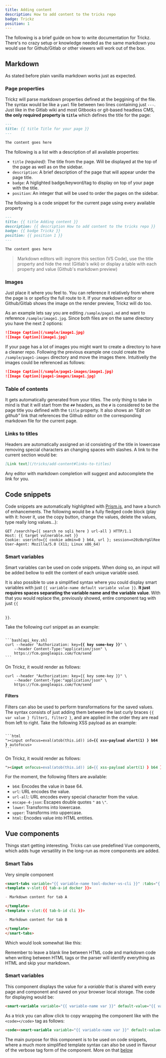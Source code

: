 ```yaml
---
title: Adding content
description: How to add content to the tricks repo
badge: Trickz
position: 1
---
```


The following is a brief guide on how to write documentation for Trickz. There's no crazy setup or knowledge needed as the same markdown you would use for Github/Gitlab or other viewers will work out of the box. 

## Markdown

As stated before plain vanilla markdown works just as expected.

### Page properties

Trickz will parse markdown properties defined at the beggining of the file. The syntax would be like a `yaml` file between two lines containing just `---`. Just like in the Gitlab wiki and most Gitbooks or git-based headless CMS, **the only required property is `title`** which defines the title for the page:

```markdown
---
title: {{ title Title for your page }}
---

The content goes here
```

The following is a list with a description of all available properties:

- `title` _(required)_: The title from the page. Will be displayed at the top of the page as well as on the sidebar.
- `description`: A brief description of the page that will appear under the page title.
- `badge`: A higlighted badge/keyword/tag to display on top of your page with the title.
- `position`: An integer that will be used to order the pages on the sidebar.

The following is a code snippet for the current page using every available property

```markdown
---
title: {{ title Adding content }}
description: {{ description How to add content to the tricks repo }}
badge: {{ badge Trickz }}
position: {{ position 1 }}
---

The content goes here
```

> Markdown editors will: ingnore this section (VS Code), use the title property and hide the rest (Gitlab's wiki) or display a table with each property and value (Github's markdown preview)

### Images

Just place it where you feel to. You can reference it relatively from where the page is or speficy the full route to it. If your markdown editor or Github/Gitlab shows the image on the render preview, Trickz will do too.

As an example lets say you are editing `/sample/page1.md` and want to reference `/sample/image1.jpg`. Since both files are on the same directory you have the next 2 options:

```markdown
![Image Caption](/sample/image1.jpg)
![Image Caption](image1.jpg)
```

If your page has a lot of images you might want to create a directory to have a cleaner repo. Following the previous example one could create the `/sample/page1-images` directory and move the images there. Intuitivelly the images could be referenced as follows:

```markdown
![Image Caption](/sample/page1-images/image1.jpg)
![Image Caption](page1-images/image1.jpg)
```

### Table of contents

It gets automatically generated from your titles. The only thing to take in mind is that it will start from the `##` headers, as the `#` is considered to be the page title you defined with the `title` property.
It also shows an _"Edit on github"_ link that references the Github editor on the corresponding markdown file for the current page.

### Links to titles

Headers are automatically assigned an id consisting of the title in lowercase removing special characters an changing spaces with slashes. A link to the current section would be:

```markdown
[Link text](/tricks/add-content#links-to-titles)
```

Any editor with markdown completion will suggest and autocomplete the link for you.


## Code snippets

Code snippets are automatically highlighted with [Prism.js](https://prismjs.com/), and have a bunch of enhancements. The following would be a fully fledged code block (play with it: hover it, use the copy button, change the values, delete the values, type really long values...):

```http[sqli_example.req]
GET /search?q={{ search no sqli here } url-all } HTTP/1.1
Host: {{ target vulnerable.net }}
Cookie: userinfo={{ cookie admin=0 } b64, url }; session=n20zBuYgGlRee
User-Agent: Mozilla/5.0 (X11; Linux x86_64)
```

### Smart variables

Smart variables can be used on code snippets. When doing so, an input will be added bellow to edit the content of each unique variable used.

It is also possible to use a simplified syntax where you could display smart variables with just `{{ variable-name default variable value }}`. **It just requires spaces separating the variable name and the variable value**. With that you would replace the, previously showed, entire component tag with just <code>{{ <smart-variable variable="variable-name" default-value="var"></smart-variable> <smart-variable variable="variable-value" default-value="this"></smart-variable> }}</code>.

Take the following curl snippet as an example:

<pre class="language-md fancy-scrollbar"><code class="language-md">
```bash[api_key.sh]
<span class="text-gray-500 dark:text-neutral-500 italic">curl --header "Authorization: key=<strong>{{ key some-key }}</strong>" \
    --header Content-Type:"application/json" \
    https://fcm.googleapis.com/fcm/send
```</code></pre>

On Trickz, it would render as follows:

```bash[api_key.sh]
curl --header "Authorization: key={{ key some-key }}" \
    --header Content-Type:"application/json" \
    https://fcm.googleapis.com/fcm/send
```

#### Filters

Filters can also be used to perform transformations for the saved values. The syntax consists of just adding them between the last curly braces `{{ var value } filter1, filter2 }`, and are applied in the order they are read from left to right. Take the following XSS payload as an example:

<pre class="language-md fancy-scrollbar"><code class="language-md">
```html
<span class="text-gray-500 dark:text-neutral-500 italic">&quot;&gt;&lt;input onfocus&equals;eval&lpar;atob&lpar;this&period;id&rpar;&rpar; id&equals;<strong>&lcub;&lcub; xss-payload alert&lpar;1&rpar; &rcub; b64 &rcub;</strong> autofocus&gt;</span>
```</code></pre>

On Trickz, it would render as follows:

```html
"><input onfocus=eval(atob(this.id)) id={{ xss-payload alert(1) } b64 } autofocus>
```

For the moment, the following filters are available:

- `b64`: Encodes the value in base 64.
- `url`: URL encodes the value.
- `url-all`: URL encodes every special character from the value.
- `escape-4-json`: Escapes double quotes `"` as `\"`.
- `lower`: Transforms into lowercase.
- `upper`: Transforms into uppercase.
- `html`: Encodes value into HTML entities.

## Vue components

Things start getting interesting. Tricks can use predefined Vue components, which adds huge versatility in the long-run as more components are added.

### Smart Tabs

Very simple component

```markdown
<smart-tabs variable="{{ variable-name tool-docker-vs-cli }}" :tabs="{'{{ tab-a-id docker }}': '{{ tab-a-title Docker }}', '{{ tab-b-id cli }}': '{{ tab-b-title Command line }}'}">
<template v-slot:{{ tab-a-id docker }}>

- Markdown content for tab A

</template>
<template v-slot:{{ tab-b-id cli }}>

- Markdown content for tab B

</template>
</smart-tabs>
```

Which would look somewhat like this:

<smart-tabs variable="tool-docker-vs-cli" :tabs="{'docker': 'Docker', 'cli': 'Command line'}">
<template v-slot:docker>

- Markdown content for tab A

</template>
<template v-slot:cli>

- Markdown content for tab B

</template>
</smart-tabs>

Remember to leave a blank line between HTML code and markdown code when writing between HTML tags or the parser will identify everything as HTML and skip your markdown.

### Smart variables

This component displays the value for a _variable_ that is shared with every page and component and saved on your browser local storage. The code for displaying <smart-variable variable="var" default-value="this"></smart-variable> would be:

```markdown
<smart-variable variable="{{ variable-name var }}" default-value="{{ variable-value this }}"></smart-variable>
```

As a trick you can allow click to copy wrapping the component like <code><smart-variable variable="var" default-value="this"></smart-variable></code> with the `<code></code>` tag as follows:

```markdown
<code><smart-variable variable="{{ variable-name var }}" default-value="{{ variable-value this }}"></smart-variable></code>
```

The main purpose for this component is to be used on code snippets, where a much more simplified template syntax can also be used in flavour of the verbose tag form of the component. More on that [below](/tricks/add-content#smart-variables-1)  
